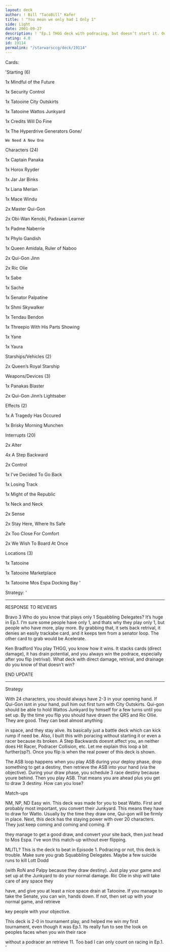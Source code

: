 ```yaml
---
layout: deck
author: ! Bill "TacoBill" Kafer
title: ! "You mean we only had 1 Only 1"
side: Light
date: 2001-09-27
description: ! "Ep.1 THGG deck with podracing, but doesn’t start it. Ooh it’s mean."
rating: 4.0
id: 19114
permalink: "/starwarsccg/deck/19114"
---
```

Cards: 

'Starting (6)

1x Mindful of the Future

1x Security Control

1x Tatooine City Outskirts

1x Tatooine Wattos Junkyard

1x Credits Will Do Fine

1x The Hyperdrive Generators Gone/

	We Need A New One


Characters (24)

1x Captain Panaka

1x Horox Ryyder

1x Jar Jar Binks

1x Liana Merian

1x Mace Windu

2x Master Qui-Gon

2x Obi-Wan Kenobi, Padawan Learner

1x Padme Naberrie

1x Phylo Gandish

1x Queen Amidala, Ruler of Naboo

2x Qui-Gon Jinn

2x Ric Olie

1x Sabe

1x Sache

1x Senator Palpatine

1x Shmi Skywalker

1x Tendau Bendon

1x Threepio With His Parts Showing

1x Yane

1x Yaura


Starships/Vehicles (2)

2x Queen&#8217;s Royal Starship


Weapons/Devices (3)

1x Panakas Blaster

2x Qui-Gon Jinn&#8217;s Lightsaber


Effects (2)

1x A Tragedy Has Occured

1x Brisky Morning Munchen


Interrupts (20)

2x Alter

4x A Step Backward

2x Control

1x I&#8217;ve Decided To Go Back

1x Losing Track

1x Might of the Republic

1x Neck and Neck

2x Sense

2x Stay Here, Where Its Safe

2x Too Close For Comfort

2x We Wish To Board At Once


Locations (3)

1x Tatooine

1x Tatooine Marketplace

1x Tatooine Mos Espa Docking Bay '

Strategy: '

**********

RESPONSE TO REVIEWS


Bravo 3 Who do you know that plays only 1 Squabbling Delegates? It’s huge in Ep.1. I’m sure some people have only 1, and thats why they play only 1, but people who have more, play more. By grabbing that, it sets back retrival, it denies an easily trackabe card, and it keeps tem from a senator loop. The other card to grab would be Acelerate.


Ken Bradford You play THGG, you know how it wins. It stacks cards (direct damage), it has drain potential, and you always win the podrace, especially after you flip (retrival). What deck with direct damage, retrival, and drainage do you know of that doesn’t win?


END UPDATE

**********


Strategy

With 24 characters, you should always have 2-3 in your opening hand. If Qui-Gon isnt in your hand, pull him out first turn with City Outskirts. Qui-gon should be able to hold Wattos Junkyard by himself for a few turns until you set up. By the time you flip you should have drawn the QRS and Ric Ollie. They are good. They can beat almost anything

in space, and they stay alive. Its basically just a battle deck which can kick rump if need be. Also, I built this with poracing without starting it or even a racer because its broken. A Step Backwards doesnt affect you, an neither does Hit Racer, Podracer Collision, etc. Let me explain this loop a bit further(sp?). Once you flip is when the real power of this deck is shown. 


The ASB loop happens when you play ASB during your deploy phase, drop something to get a destiny, then retrieve the ASB into your hand (via the objective). During your draw phase, you schedule 3 race destiny because youre behind. Then you play ASB. That means you are ahead plus you get to draw 3 destiny. How can you lose?


Match-ups

NM, NP, ND Easy win. This deck was made for you to beat Watto. First and probably most important, you convert their Junkyard. This means they have to draw for Watto. Usually by the time they draw one, Qui-gon will be firmly in place. Next, this deck has the staying power with over 20 characters. They just keep coming and coming and coming. If

they manage to get a good draw, and convert your site back, then just head to Mos Espa. I’ve won this match-up without ever flipping.


MLITL? This is the deck to beat in Episode 1. Podracing or not, this deck is trouble. Make sure you grab Squabbling Delegates. Maybe a few suicide runs to kill Lott Dodd

(with RoN and Palpy because they draw destiny). Just play your game and set up at the Junkyard to do your normal damage. Ric Olie in ship will take care of any space they

have, and give you at least a nice space drain at Tatooine. If you manage to take the Senate, you can win, hands down. If not, then set up with your normal game, and retrieve

key people with your objective. 


This deck is 2-0 in tournament play, and helped me win my first tournament, even though it was Ep.1.  Its really fun to see the look on peoples faces when you win their race

without a podracer an retrieve 11. Too bad I can only count on racing in Ep.1.   '
